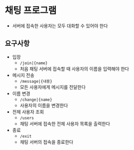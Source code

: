 # 채팅 프로그램

- 서버에 접속한 사용자는 모두 대화할 수 있어야 한다

## 요구사항

- 입장
  - `/join|{name}`
  - 처음 채팅 서버에 접속할 때 사용자의 이름을 입력해야 한다
- 메시지 전송
  - `/message|{내용}`
  - 모든 사용자에게 메시지를 전달한다
- 이름 변경
  - `/change|{name}`
  - 사용자의 이름을 변경한다
- 전체 사용자 조회
  - `/users`
  - 채팅 서버에 접속한 전체 사용자 목록을 출력한다
- 종료
  - `/exit`
  - 채팅 서버의 접속을 종료한다
